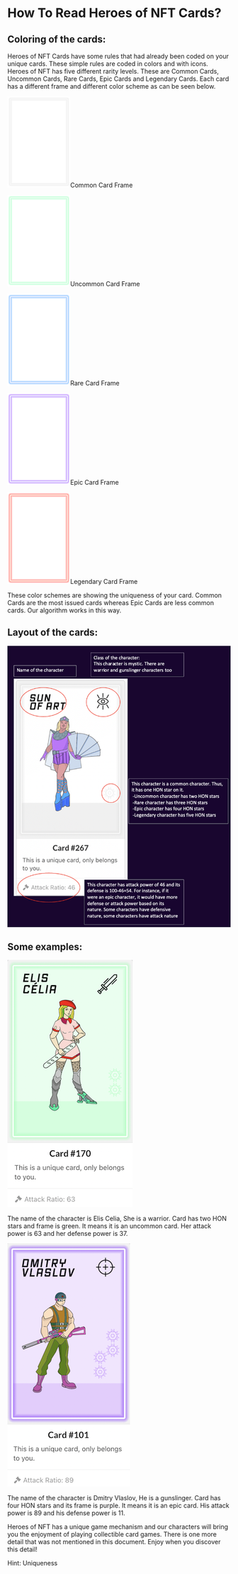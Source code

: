 # How To Read Heroes of NFT Cards?

## Coloring of the cards: <a href="#a5c2" id="a5c2"></a>

Heroes of NFT Cards have some rules that had already been coded on your unique cards. These simple rules are coded in colors and with icons. Heroes of NFT has five different rarity levels. These are Common Cards, Uncommon Cards, Rare Cards, Epic Cards and Legendary Cards. Each card has a different frame and different color scheme as can be seen below.

<img src="../.gitbook/assets/image (21).png" alt="" data-size="original">Common Card Frame

![](<../.gitbook/assets/image (3).png>)Uncommon Card Frame

![](<../.gitbook/assets/image (31).png>)Rare Card Frame

![](<../.gitbook/assets/image (42).png>)Epic Card Frame

![](<../.gitbook/assets/image (37).png>)Legendary Card Frame

These color schemes are showing the uniqueness of your card. Common Cards are the most issued cards whereas Epic Cards are less common cards. Our algorithm works in this way.

## Layout of the cards: <a href="#d901" id="d901"></a>

![](<../.gitbook/assets/image (19).png>)

## Some examples: <a href="#8746" id="8746"></a>

![](<../.gitbook/assets/image (32).png>)

The name of the character is Elis Celia, She is a warrior. Card has two HON stars and frame is green. It means it is an uncommon card. Her attack power is 63 and her defense power is 37.

![](<../.gitbook/assets/image (40).png>)

The name of the character is Dmitry Vlaslov, He is a gunslinger. Card has four HON stars and its frame is purple. It means it is an epic card. His attack power is 89 and his defense power is 11.

Heroes of NFT has a unique game mechanism and our characters will bring you the enjoyment of playing collectible card games. There is one more detail that was not mentioned in this document. Enjoy when you discover this detail!

Hint: Uniqueness
